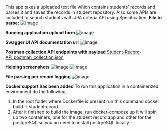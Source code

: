 This app takes a uploaded text file which contains students' records and parses it and saves the records in student repository. Also some APIs are included to search students with JPA criteria API using Specification. 
**File to parse:**
![image](https://github.com/user-attachments/assets/c94166ca-87eb-4eb6-85f3-8bdba625b128)

**Running application upload form**
![image](https://github.com/user-attachments/assets/cced9847-523e-4b0a-b52b-c1e2374fa1dc)


**Swagger UI API documentation url**
![image](https://github.com/user-attachments/assets/8a9fa988-8234-47b0-b4f9-2aa6043b144d)


**Postman collection API endpoints with payload**
[Student-Record-API.postman_collection.json](https://github.com/user-attachments/files/16317797/Student-Record-API.postman_collection.json)

**Helping screenshots**
![image](https://github.com/user-attachments/assets/34d2bd4a-a4e4-4926-8bee-4daa0238a6e9)
![image](https://github.com/user-attachments/assets/564756ec-3003-4b16-b520-b668c778b2d6)

**File parsing per record logging**
![image](https://github.com/user-attachments/assets/838cc549-e50f-4267-9778-72139d09af91)

**Docker support has been added**
To run this application in a containerized environment do the following,
1. In the root folder where Dockerfile is present run this command docker build -t studentrecord .
2. After it finished to build the image, run docker-compose up
   It will spin up two containers, one for the student record app and other for the postgreSQL so you
   no need to install postgreSQL locally.
